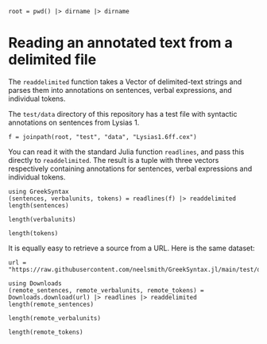 ```@setup basic
root = pwd() |> dirname |> dirname
```

# Reading an annotated text from a delimited file

The `readdelimited` function takes a Vector of delimited-text strings and parses them into annotations on sentences, verbal expressions, and individual tokens.


The `test/data` directory of this repository has a test file with syntactic annotations on sentences from Lysias 1.

```@example basic
f = joinpath(root, "test", "data", "Lysias1.6ff.cex")
```

You can read it with the standard Julia function `readlines`, and pass this directly to `readdelimited`. The result is a tuple with three vectors respectively containing annotations for sentences, verbal expressions and individual tokens.

```@example basic
using GreekSyntax
(sentences, verbalunits, tokens) = readlines(f) |> readdelimited
length(sentences)
```

```@example basic
length(verbalunits)
```
```@example basic
length(tokens)
```

It is equally easy to retrieve a source from a URL.  Here is the same dataset:

```@example basic
url = "https://raw.githubusercontent.com/neelsmith/GreekSyntax.jl/main/test/data/Lysias1.6ff.cex"

using Downloads
(remote_sentences, remote_verbalunits, remote_tokens) = Downloads.download(url) |> readlines |> readdelimited
length(remote_sentences)
```

```@example basic
length(remote_verbalunits)
```
```@example basic
length(remote_tokens)